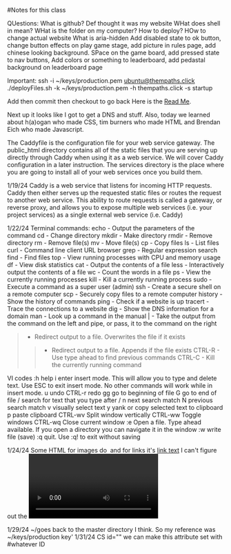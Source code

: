 #Notes for this class

QUestions:
What is github? Def thought it was my website
WHat does shell in mean?
WHat is the folder on my computer?
How to deploy?
HOw to change actual website
What is aria-hidden
Add disabled state to ok button, change button effects on play game stage, add picture in rules page, add chinese looking background. SPace on the game board, add pressed state to nav buttons, Add colors or something to leaderboard, add pedastal background on leaderboard page


Important:
ssh -i ~/keys/production.pem ubuntu@thempaths.click
./deployFiles.sh -k ~/keys/production.pem -h thempaths.click -s startup

Add then commit then checkout to go back
Here is the [Read Me](https://github.com/arftonlum/Startup/blob/120faff65610e42ff73fcddaa14e411d22b16a56/README.md).

Next up it looks like I got to get a DNS and stuff. Also, today we learned about h(a)ogan who made CSS, tim burners who made HTML and Brendan Eich who made Javascript.

The Caddyfile is the configuration file for your web service gateway. The public_html directory contains all of the static files that you are serving up directly through Caddy when using it as a web service. We will cover Caddy configuration in a later instruction. The services directory is the place where you are going to install all of your web services once you build them.

1/19/24 Caddy is a web service that listens for incoming HTTP requests. Caddy then either serves up the requested static files or routes the request to another web service. This ability to route requests is called a gateway, or reverse proxy, and allows you to expose multiple web services (i.e. your project services) as a single external web service (i.e. Caddy)

1/22/24
Terminal commands:
echo - Output the parameters of the command
cd - Change directory
mkdir - Make directory
rmdir - Remove directory
rm - Remove file(s)
mv - Move file(s)
cp - Copy files
ls - List files
curl - Command line client URL browser
grep - Regular expression search
find - Find files
top - View running processes with CPU and memory usage
df - View disk statistics
cat - Output the contents of a file
less - Interactively output the contents of a file
wc - Count the words in a file
ps - View the currently running processes
kill - Kill a currently running process
sudo - Execute a command as a super user (admin)
ssh - Create a secure shell on a remote computer
scp - Securely copy files to a remote computer
history - Show the history of commands
ping - Check if a website is up
tracert - Trace the connections to a website
dig - Show the DNS information for a domain
man - Look up a command in the manual
| - Take the output from the command on the left and pipe, or pass, it to the command on the right
> - Redirect output to a file. Overwrites the file if it exists
>> - Redirect output to a file. Appends if the file exists
CTRL-R - Use type ahead to find previous commands
CTRL-C - Kill the currently running command

VI codes
:h	help
i	enter insert mode. This will allow you to type and delete text. Use ESC to exit insert mode. No other commands will work while in insert mode.
u	undo
CTRL-r	redo
gg	go to beginning of file
G	go to end of file
/	search for text that you type after /
n	next search match
N	previous search match
v	visually select text
y	yank or copy selected text to clipboard
p	paste clipboard
CTRL-wv	Split window vertically
CTRL-ww	Toggle windows
CTRL-wq	Close current window
:e	Open a file. Type ahead available. If you open a directory you can navigate it in the window
:w	write file (save)
:q	quit. Use :q! to exit without saving

1/24/24
Some HTML
for images do <img src ="" alt="" width=""> and for links it's <a href= "">link text</a>
I can't figure out the <video> tag, but I found that people online recommend the iframe tag instead. So maybe that is something I should look into. Inputs are really cool and I wish I had learned those previously.
I am gonna do some HTML stuff later.
MOre HTML
form method="get" Default. Appends the form-data to the URL in name/value pairs: URL?name=value&name=value I guess this will give me the information to use on the next page. See login in html

1/29/24
~/goes back to the master directory I think. So my reference was ~/keys/production key'
1/31/24
CS id="" we can make this attribute set with #whatever ID
